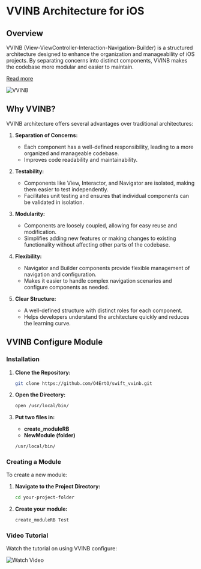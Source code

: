 

# VVINB Architecture for iOS

## Overview

VVINB (View-ViewController-Interaction-Navigation-Builder) is a structured architecture designed to enhance the organization and manageability of iOS projects. By separating concerns into distinct components, VVINB makes the codebase more modular and easier to maintain.

[Read more](https://github.com/O4ErtO/swift_vvinb/blob/main/architecture_vvinb.md)

![VVINB](https://github.com/user-attachments/assets/830cb31e-394f-4e0b-b7b7-8470b0962859)

## Why VVINB?

VVINB architecture offers several advantages over traditional architectures:

1. **Separation of Concerns:**
   - Each component has a well-defined responsibility, leading to a more organized and manageable codebase.
   - Improves code readability and maintainability.

2. **Testability:**
   - Components like View, Interactor, and Navigator are isolated, making them easier to test independently.
   - Facilitates unit testing and ensures that individual components can be validated in isolation.

3. **Modularity:**
   - Components are loosely coupled, allowing for easy reuse and modification.
   - Simplifies adding new features or making changes to existing functionality without affecting other parts of the codebase.

4. **Flexibility:**
   - Navigator and Builder components provide flexible management of navigation and configuration.
   - Makes it easier to handle complex navigation scenarios and configure components as needed.

5. **Clear Structure:**
   - A well-defined structure with distinct roles for each component.
   - Helps developers understand the architecture quickly and reduces the learning curve.

## VVINB Configure Module

### Installation

1. **Clone the Repository:**
   ```bash
   git clone https://github.com/O4ErtO/swift_vvinb.git
   ```

2. **Open the Directory:**
   ```bash
   open /usr/local/bin/
   ```

3. **Put two files in:**
   - **create_moduleRB**
   - **NewModule (folder)**

   ```bash
   /usr/local/bin/
   ```

### Creating a Module

To create a new module:

1. **Navigate to the Project Directory:**
   ```bash
   cd your-project-folder
   ```

2. **Create your module:**
   ```bash
   create_moduleRB Test
   ```

### Video Tutorial

Watch the tutorial on using VVINB configure:

![Watch Video](https://github.com/user-attachments/assets/386bfb91-6a98-4c09-9306-44db7886e7ed)

